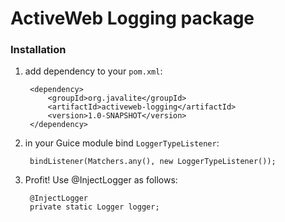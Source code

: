 # ActiveWeb Logging package #

### Installation ###

1. add dependency to your `pom.xml`:

		<dependency>
			<groupId>org.javalite</groupId>
			<artifactId>activeweb-logging</artifactId>
			<version>1.0-SNAPSHOT</version>
		</dependency>

2. in your Guice module bind `LoggerTypeListener`:

		bindListener(Matchers.any(), new LoggerTypeListener());

3. Profit! Use @InjectLogger as follows:

		@InjectLogger
		private static Logger logger;
